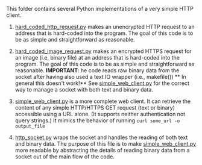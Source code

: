 This folder contains several Python implementations of a very simple HTTP client.

1. [hard_coded_http_request.py](./hard_coded_http_request.py) makes an unencrypted HTTP 
   request to an address that is hard-coded into the program. The goal of this code is
   to be as simple and straightforward as reasonable. 

2. [hard_coded_image_request.py](./hard_coded_image_request.py) makes an encrypted HTTPS
   request for an image (i.e, binary file) at an address that is hard-coded into the program.
   The goal of this code is to be as simple and straightforward as reasonable. 
   **IMPORTANT**: he code reads raw binary data from the socket after
   having also used a text IO wrapper (i.e., makefile()) ** In general this doesn't work!**
   See [simple_web_client.py](./simple_web_client.py) for the correct way to manage a socket
   with both text and binary data.

3. [simple_web_client.py](./simple_web_client.py) is a more complete web client. It can retrieve
   the content of any simple HTTP/HTTPS GET request (text or binary) accessible using a URL alone. 
   (It supports neither authentication not query strings.) It mimics the behavior of running
   `curl some_url -o output_file`

4. [http_socket.py](./http_socket.py) wraps the socket and handles the reading of both text and 
   binary data. The purpose of this file is to make [simple_web_client.py](./simple_web_client.py) 
   more readable by abstracting the details of reading binary data from a socket out of the main flow
   of the code.

